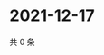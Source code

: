 # 2021-12-17

共 0 条

<!-- BEGIN WEIBO -->
<!-- 最后更新时间 Fri Dec 17 2021 15:14:12 GMT+0800 (China Standard Time) -->

<!-- END WEIBO -->
